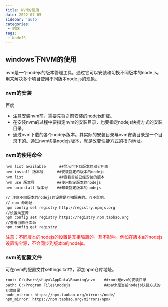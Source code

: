 ```yaml
---
title: NVM的使用
date: 2022-07-05
sidebar: 'auto'
categories: 
 - 前端
tags:
 - NodeJS
---
```


## windows下NVM的使用

nvm是一个nodejs的版本管理工具。通过它可以安装和切换不同版本的node.js。用来解决多个项目使用不同版本node.js的现象。


### nvm的安装

百度

* 注意安装nvm前，需要先将之前安装的nodejs卸载。
* 在安装nvm的过程中要指定nvm的安装目录，也要指定nodejs快捷方式的安装目录。
* 通过nvm下载的各个nodejs版本。其实际的安装目录与nvm安装目录是一个目录下的。通过nvm切换nodejs版本，就是改变快捷方式的指向地址。

### nvm的使用命令

```
nvm list available      ##显示可下载版本的部分列表
nvm install 版本号      ##安装指定的版本的nodejs
nvm list                ##查看目前已经安装的版本
nvm use 版本号          ##使用指定版本的nodejs
nvm uninstall 版本号    ##卸载指定版本的nodejs

// 注意不同版本的nodejs的设置是互相隔离的。互不影响。
// npm 源地址
npm config set registry http://registry.npmjs.org
//设置淘宝源
npm config set registry https://registry.npm.taobao.org
//查看当前仓库源
npm config get registry

```

<font color="red">注意：不同版本的nodejs的设置是互相隔离的。互不影响。例如在版本a的nodejs设置淘宝源，不会同步到版本b的nodejs。</font>


### nvm的配置文件

可在nvm的配置文件settings.txt中，添加npm仓库地址。

```
root: C:\Users\shuyx\AppData\Roaming\nvm    ##root是nvm的安装目录
path: C:\Program Files\nodejs               ##path是当前nodejs快捷方式的存放目录
node_mirror: https://npm.taobao.org/mirrors/node/
npm_mirror: https://npm.taobao.org/mirrors/npm/
```

